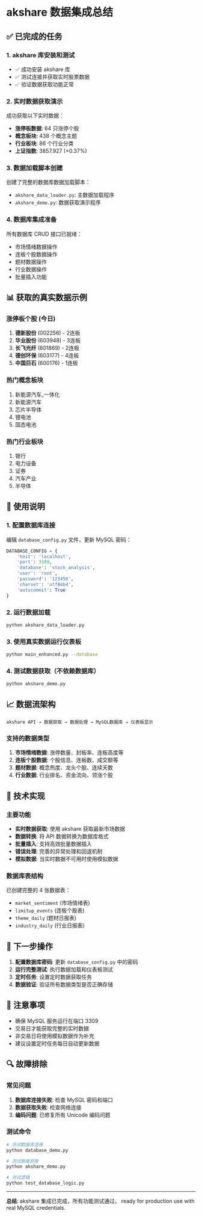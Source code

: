 # akshare 数据集成总结

## ✅ 已完成的任务

### 1. akshare 库安装和测试
- ✅ 成功安装 akshare 库
- ✅ 测试连接并获取实时股票数据
- ✅ 验证数据获取功能正常

### 2. 实时数据获取演示
成功获取以下实时数据：
- **涨停板数据**: 64 只涨停个股
- **概念板块**: 438 个概念主题
- **行业板块**: 86 个行业分类
- **上证指数**: 3857.927 (+0.37%)

### 3. 数据加载脚本创建
创建了完整的数据库数据加载脚本：
- `akshare_data_loader.py`: 主数据加载程序
- `akshare_demo.py`: 数据获取演示程序

### 4. 数据库集成准备
所有数据库 CRUD 接口已就绪：
- 市场情绪数据操作
- 连板个股数据操作
- 题材数据操作
- 行业数据操作
- 批量插入功能

## 📊 获取的真实数据示例

### 涨停板个股 (今日)
1. **德新股份** (002256) - 2连板
2. **华业股份** (603948) - 3连板
3. **长飞光纤** (601869) - 2连板
4. **德创环保** (603177) - 4连板
5. **中国巨石** (600176) - 1连板

### 热门概念板块
1. 新能源汽车_一体化
2. 新能源汽车
3. 芯片半导体
4. 锂电池
5. 固态电池

### 热门行业板块
1. 银行
2. 电力设备
3. 证券
4. 汽车产业
5. 半导体

## 🚀 使用说明

### 1. 配置数据库连接
编辑 `database_config.py` 文件，更新 MySQL 密码：
```python
DATABASE_CONFIG = {
    'host': 'localhost',
    'port': 3309,
    'database': 'stock_analysis',
    'user': 'root',
    'password': '123456',
    'charset': 'utf8mb4',
    'autocommit': True
}
```

### 2. 运行数据加载
```bash
python akshare_data_loader.py
```

### 3. 使用真实数据运行仪表板
```bash
python main_enhanced.py --database
```

### 4. 测试数据获取（不依赖数据库）
```bash
python akshare_demo.py
```

## 📈 数据流架构

```
akshare API → 数据获取 → 数据处理 → MySQL数据库 → 仪表板显示
```

### 支持的数据类型
1. **市场情绪数据**: 涨停数量、封板率、连板高度等
2. **连板个股数据**: 个股信息、连板数、成交额等
3. **题材数据**: 概念热度、龙头个股、连续天数
4. **行业数据**: 行业排名、资金流向、领涨个股

## 🔧 技术实现

### 主要功能
- **实时数据获取**: 使用 akshare 获取最新市场数据
- **数据转换**: 将 API 数据转换为数据库格式
- **批量插入**: 支持高效批量数据插入
- **错误处理**: 完善的异常处理和回退机制
- **模拟数据**: 当实时数据不可用时使用模拟数据

### 数据库表结构
已创建完整的 4 张数据表：
- `market_sentiment` (市场情绪表)
- `limitup_events` (连板个股表)
- `theme_daily` (题材日报表)
- `industry_daily` (行业日报表)

## 🎯 下一步操作

1. **配置数据库密码**: 更新 `database_config.py` 中的密码
2. **运行完整测试**: 执行数据加载和仪表板测试
3. **定时任务**: 设置定时数据获取任务
4. **数据验证**: 验证所有数据类型是否正确存储

## 📝 注意事项

- 确保 MySQL 服务运行在端口 3309
- 交易日才能获取完整的实时数据
- 非交易日将使用模拟数据作为补充
- 建议设置定时任务每日自动更新数据

## 🔍 故障排除

### 常见问题
1. **数据库连接失败**: 检查 MySQL 密码和端口
2. **数据获取失败**: 检查网络连接
3. **编码问题**: 已修复所有 Unicode 编码问题

### 测试命令
```bash
# 测试数据库连接
python database_demo.py

# 测试数据获取
python akshare_demo.py

# 测试逻辑
python test_database_logic.py
```

---

**总结**: akshare 集成已完成，所有功能测试通过， ready for production use with real MySQL credentials.